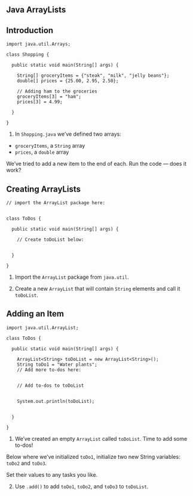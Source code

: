 ## Java ArrayLists

## Introduction

```
import java.util.Arrays;

class Shopping {
  
  public static void main(String[] args) {
    
    String[] groceryItems = {"steak", "milk", "jelly beans"};
    double[] prices = {25.00, 2.95, 2.50};
    
    // Adding ham to the groceries
    groceryItems[3] = "ham";
    prices[3] = 4.99;
    
  }
  
}
```

1. In `Shopping.java` we’ve defined two arrays:

* `groceryItems`, a `String` array
* `prices`, a `double` array

We’ve tried to add a new item to the end of each. Run the code — does it work?

## Creating ArrayLists

```
// import the ArrayList package here:


class ToDos {
  
  public static void main(String[] args) {
    
    // Create toDoList below:
    
    
  }
  
}
```

1. Import the `ArrayList` package from `java.util`.

2. Create a new `ArrayList` that will contain `String` elements and call it `toDoList`.

## Adding an Item

```
import java.util.ArrayList;

class ToDos {
    
  public static void main(String[] args) {
    
    ArrayList<String> toDoList = new ArrayList<String>();
    String toDo1 = "Water plants";
    // Add more to-dos here:
    
    
    // Add to-dos to toDoList
    
    
    System.out.println(toDoList);
      
    
  }
  
}
```

1. We’ve created an empty `ArrayList` called `toDoList`. Time to add some to-dos!

Below where we’ve initialized `toDo1`, initialize two new String variables: `toDo2` and `toDo3`.

Set their values to any tasks you like.

2. Use `.add()` to add `toDo1`, `toDo2`, and `toDo3` to `toDoList`.